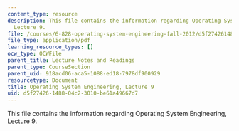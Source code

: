 ```yaml
---
content_type: resource
description: This file contains the information regarding Operating System Engineering,
  Lecture 9.
file: /courses/6-828-operating-system-engineering-fall-2012/d5f27426148804c23010be61a49667d7_MIT6_828F12_lec9_notes.pdf
file_type: application/pdf
learning_resource_types: []
ocw_type: OCWFile
parent_title: Lecture Notes and Readings
parent_type: CourseSection
parent_uid: 918acd06-aca5-1088-ed18-7978df900929
resourcetype: Document
title: Operating System Engineering, Lecture 9
uid: d5f27426-1488-04c2-3010-be61a49667d7
---
```

This file contains the information regarding Operating System Engineering, Lecture 9.

